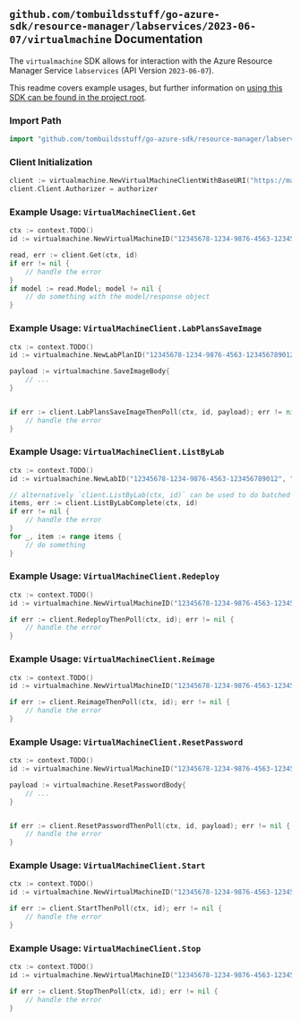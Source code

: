 
## `github.com/tombuildsstuff/go-azure-sdk/resource-manager/labservices/2023-06-07/virtualmachine` Documentation

The `virtualmachine` SDK allows for interaction with the Azure Resource Manager Service `labservices` (API Version `2023-06-07`).

This readme covers example usages, but further information on [using this SDK can be found in the project root](https://github.com/tombuildsstuff/go-azure-sdk/tree/main/docs).

### Import Path

```go
import "github.com/tombuildsstuff/go-azure-sdk/resource-manager/labservices/2023-06-07/virtualmachine"
```


### Client Initialization

```go
client := virtualmachine.NewVirtualMachineClientWithBaseURI("https://management.azure.com")
client.Client.Authorizer = authorizer
```


### Example Usage: `VirtualMachineClient.Get`

```go
ctx := context.TODO()
id := virtualmachine.NewVirtualMachineID("12345678-1234-9876-4563-123456789012", "example-resource-group", "labValue", "virtualMachineValue")

read, err := client.Get(ctx, id)
if err != nil {
	// handle the error
}
if model := read.Model; model != nil {
	// do something with the model/response object
}
```


### Example Usage: `VirtualMachineClient.LabPlansSaveImage`

```go
ctx := context.TODO()
id := virtualmachine.NewLabPlanID("12345678-1234-9876-4563-123456789012", "example-resource-group", "labPlanValue")

payload := virtualmachine.SaveImageBody{
	// ...
}


if err := client.LabPlansSaveImageThenPoll(ctx, id, payload); err != nil {
	// handle the error
}
```


### Example Usage: `VirtualMachineClient.ListByLab`

```go
ctx := context.TODO()
id := virtualmachine.NewLabID("12345678-1234-9876-4563-123456789012", "example-resource-group", "labValue")

// alternatively `client.ListByLab(ctx, id)` can be used to do batched pagination
items, err := client.ListByLabComplete(ctx, id)
if err != nil {
	// handle the error
}
for _, item := range items {
	// do something
}
```


### Example Usage: `VirtualMachineClient.Redeploy`

```go
ctx := context.TODO()
id := virtualmachine.NewVirtualMachineID("12345678-1234-9876-4563-123456789012", "example-resource-group", "labValue", "virtualMachineValue")

if err := client.RedeployThenPoll(ctx, id); err != nil {
	// handle the error
}
```


### Example Usage: `VirtualMachineClient.Reimage`

```go
ctx := context.TODO()
id := virtualmachine.NewVirtualMachineID("12345678-1234-9876-4563-123456789012", "example-resource-group", "labValue", "virtualMachineValue")

if err := client.ReimageThenPoll(ctx, id); err != nil {
	// handle the error
}
```


### Example Usage: `VirtualMachineClient.ResetPassword`

```go
ctx := context.TODO()
id := virtualmachine.NewVirtualMachineID("12345678-1234-9876-4563-123456789012", "example-resource-group", "labValue", "virtualMachineValue")

payload := virtualmachine.ResetPasswordBody{
	// ...
}


if err := client.ResetPasswordThenPoll(ctx, id, payload); err != nil {
	// handle the error
}
```


### Example Usage: `VirtualMachineClient.Start`

```go
ctx := context.TODO()
id := virtualmachine.NewVirtualMachineID("12345678-1234-9876-4563-123456789012", "example-resource-group", "labValue", "virtualMachineValue")

if err := client.StartThenPoll(ctx, id); err != nil {
	// handle the error
}
```


### Example Usage: `VirtualMachineClient.Stop`

```go
ctx := context.TODO()
id := virtualmachine.NewVirtualMachineID("12345678-1234-9876-4563-123456789012", "example-resource-group", "labValue", "virtualMachineValue")

if err := client.StopThenPoll(ctx, id); err != nil {
	// handle the error
}
```
